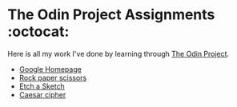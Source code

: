 # The Odin Project Assignments :octocat:

Here is all my work I've done by learning through [The Odin Project](https://www.theodinproject.com/home).

- [Google Homepage](https://github.com/SebFernandez/Google-Homepage)
- [Rock paper scissors](https://github.com/SebFernandez/Rock-paper-scissors)
- [Etch a Sketch](https://github.com/SebFernandez/Etch-a-Sketch)
- [Caesar cipher](https://github.com/SebFernandez/Caesar-cipher)
